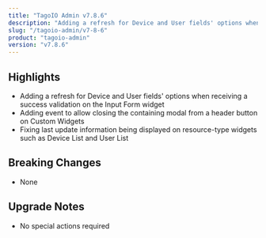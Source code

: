 ```yaml
---
title: "TagoIO Admin v7.8.6"
description: "Adding a refresh for Device and User fields' options when receiving a success validation on the Input Form widget"
slug: "/tagoio-admin/v7-8-6"
product: "tagoio-admin"
version: "v7.8.6"
---
```


## Highlights

- Adding a refresh for Device and User fields' options when receiving a success validation on the Input Form widget
- Adding event to allow closing the containing modal from a header button on Custom Widgets
- Fixing last update information being displayed on resource-type widgets such as Device List and User List

## Breaking Changes

- None

## Upgrade Notes

- No special actions required
